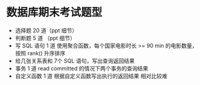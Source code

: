 # 数据库期末考试题型

- 选择题 20 道（ppt 细节）
- 判断题 5 道 （ppt 细节）
- 写 SQL 语句 1 道 
  使用聚合函数，每个国家电影时长 >= 90 min 的电影数量，按照 rank() 升序排序
- 给几张关系表和 7个 SQL 语句，写出查询返回结果
- 事务 1 道
  read committed 的情况下两个事务的查询结果
- 自定义函数 1 道
  根据自定义函数写出执行的返回结果
  相对比较难

